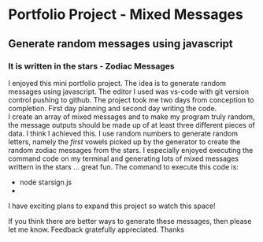 #  Portfolio Project - Mixed Messages
## Generate random messages using javascript

### It is written in the stars - Zodiac Messages
I enjoyed this mini portfolio project. 
The idea is to generate random messages using javascript.
The editor I used was vs-code with git version control pushing to github.
The project took me two days from conception to completion. 
First day planning and second day writing the code.  
I create an array of mixed messages and to make my program truly random, the message outputs should be made up of at least three different pieces of data. I think I achieved this.
I use random numbers to generate random letters, namely the *first* vowels picked up by the generator to create the random zodiac messages from the stars.  I especially enjoyed executing the command code on my terminal and generating lots of mixed messages writtern in the stars ... great fun.
The command to execute this code is:

* node starsign.js
* 
I have exciting plans to expand this project so watch this space!

If you think there are better ways to generate these messages, then please let me know. 
Feedback gratefully appreciated.   Thanks
